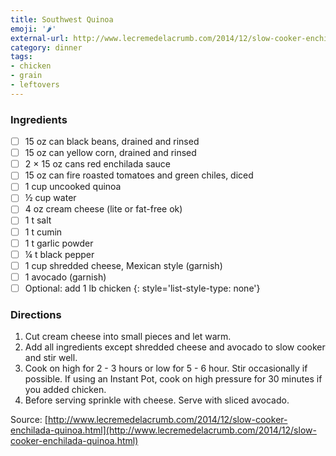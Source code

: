 ```yaml
---
title: Southwest Quinoa
emoji: '🌶'
external-url: http://www.lecremedelacrumb.com/2014/12/slow-cooker-enchilada-quinoa.html
category: dinner
tags:
- chicken
- grain
- leftovers
---
```


### Ingredients

- [ ] 15 oz can black beans, drained and rinsed
- [ ] 15 oz can yellow corn, drained and rinsed
- [ ] 2 × 15 oz cans red enchilada sauce
- [ ] 15 oz can fire roasted tomatoes and green chiles, diced
- [ ] 1 cup uncooked quinoa
- [ ] ½ cup water
- [ ] 4 oz cream cheese (lite or fat-free ok)
- [ ] 1 t salt
- [ ] 1 t cumin
- [ ] 1 t garlic powder
- [ ] ¼ t black pepper
- [ ] 1 cup shredded cheese, Mexican style (garnish)
- [ ] 1 avocado (garnish)
- [ ] Optional: add 1 lb chicken
{: style='list-style-type: none'}

### Directions

1. Cut cream cheese into small pieces and let warm.
2. Add all ingredients except shredded cheese and avocado to slow cooker and stir well.
3. Cook on high for 2 - 3 hours or low for 5 - 6 hour. Stir occasionally if possible. If using an Instant Pot, cook on high pressure for 30 minutes if you added chicken.
4. Before serving sprinkle with cheese. Serve with sliced avocado.

Source: [http://www.lecremedelacrumb.com/2014/12/slow-cooker-enchilada-quinoa.html](http://www.lecremedelacrumb.com/2014/12/slow-cooker-enchilada-quinoa.html)

